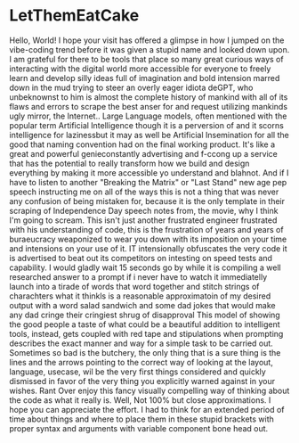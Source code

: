 # LetThemEatCake
  Hello, World!
    I hope your visit has offered a glimpse in how I jumped on the vibe-coding trend before it was given a stupid name and looked down upon.  I am grateful for there to be tools that place so many great curious ways of interacting with the digital world more accessible for everyone to freely learn and develop silly ideas full of imagination and bold intension marred down in the mud trying to steer an overly eager idiota deGPT, who unbeknownst to him is almost the complete history of mankind with all of its flaws and errors to scrape the best anser for and request utilizing mankinds ugly mirror, the Internet..  Large Language models, often mentioned with the popular term Artificial Intelligence though it is a perversion of and  it scorns intelligence for lazinessbut it may as well be Artificial Insemination for all the good that naming convention had on the final working product. It's like a great and powerful genieconstantly advertising and f-ccong up a service that has the potential to really transform how we build and design everything by making it more accessible yo understand and blahnot. And if I have to listen to another "Breaking the Matrix" or "Last Stand" new age pep speech instructing me on all of the ways this is not a thing that was never any confusion of being mistaken for, because it is the only template in their scraping of Independence Day speech notes from, the movie, why I think I'm going to scream. This isn't just another frustrated engineer frustrated with his understanding of code, this is the frustration of years and years of buraeucracy weaponized to wear you down with its imposition on your time and intensions on your use of it. IT intensionally obfuscates the very code it is advertised to beat out its competitors on intesting on speed tests and capability. I would gladly wait 15 seconds go by while it is compiling a well researched answer to a prompt if i never have to watch it immediatelly launch into a tirade of words that word together and stitch strings of charachters what it thinkls is a reasonable approximatoin of my desired output with a word salad sandwich and some dad jokes that would make any dad cringe their cringiest shrug of disapproval This model of showing the good people a taste of what could be a beautiful addition to intelligent tools, instead, gets coupled with red tape and stipulations when prompting describes the exact manner and way for a simple task to be carried out. Sometimes so bad is the butchery, the only thing that is a sure thing is the lines and the arrows pointing to the correct way of looking at the layout, language, usecase, wil be the very first things considered and quickly dismissed in favor of the very thing you explicitly warned against in your wishes. Rant Over    enjoy this fancy visually compelling way of thinking about the code as what it really is. Well, Not 100% but close approximations. I hope you can appreciate the effort. I had to think for an extended period of time about things and where to place them in these stupid brackets with proper syntax and arguments with variable component bone head out.
